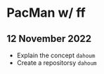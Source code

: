 # PacMan w/ ff

## 12 November 2022

* Explain the concept `dahoum`
* Create a repositorsy `dahoum` 
